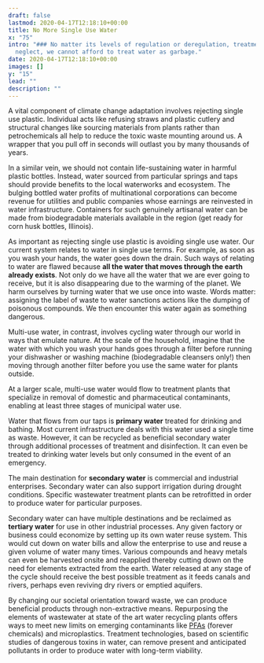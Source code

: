 ```yaml
---
draft: false
lastmod: 2020-04-17T12:18:10+00:00
title: No More Single Use Water
x: "75"
intro: "### No matter its levels of regulation or deregulation, treatment or
  neglect, we cannot afford to treat water as garbage."
date: 2020-04-17T12:18:10+00:00
images: []
y: "15"
lead: ""
description: ""
---
```

A vital component of climate change adaptation involves rejecting single use plastic. Individual acts like refusing straws and plastic cutlery and structural changes like sourcing materials from plants rather than petrochemicals all help to reduce the toxic waste mounting around us. A wrapper that you pull off in seconds will outlast you by many thousands of years.

In a similar vein, we should not contain life-sustaining water in harmful plastic bottles. Instead, water sourced from particular springs and taps should provide benefits to the local waterworks and ecosystem. The bulging bottled water profits of multinational corporations can become revenue for utilities and public companies whose earnings are reinvested in water infrastructure. Containers for such genuinely artisanal water can be made from biodegradable materials available in the region (get ready for corn husk bottles, Illinois).

As important as rejecting single use plastic is avoiding single use water. Our current system relates to water in single use terms. For example, as soon as you wash your hands, the water goes down the drain. Such ways of relating to water are flawed because **all the water that moves through the earth already exists**. Not only do we have all the water that we are ever going to receive, but it is also disappearing due to the warming of the planet. We harm ourselves by turning water that we use once into waste. Words matter: assigning the label of waste to water sanctions actions like the dumping of poisonous compounds. We then encounter this water again as something dangerous.

Multi-use water, in contrast, involves cycling water through our world in ways that emulate nature. At the scale of the household, imagine that the water with which you wash your hands goes through a filter before running your dishwasher or washing machine (biodegradable cleansers only!) then moving through another filter before you use the same water for plants outside.

At a larger scale, multi-use water would flow to treatment plants that specialize in removal of domestic and pharmaceutical contaminants, enabling at least three stages of municipal water use.

Water that flows from our taps is **primary water** treated for drinking and bathing. Most current infrastructure deals with this water used a single time as waste. However, it can be recycled as beneficial secondary water through additional processes of treatment and disinfection. It can even be treated to drinking water levels but only consumed in the event of an emergency.

The main destination for **secondary water** is commercial and industrial enterprises. Secondary water can also support irrigation during drought conditions. Specific wastewater treatment plants can be retrofitted in order to produce water for particular purposes.

Secondary water can have multiple destinations and be reclaimed as **tertiary water** for use in other industrial processes. Any given factory or business could economize by setting up its own water reuse system. This would cut down on water bills and allow the enterprise to use and reuse a given volume of water many times. Various compounds and heavy metals can even be harvested onsite and reapplied thereby cutting down on the need for elements extracted from the earth. Water released at any stage of the cycle should receive the best possible treatment as it feeds canals and rivers, perhaps even reviving dry rivers or emptied aquifers.

By changing our societal orientation toward waste, we can produce beneficial products through non-extractive means. Repurposing the elements of wastewater at state of the art water recycling plants offers ways to meet new limits on emerging contaminants like [PFAs](https://www.chicagotribune.com/news/environment/ct-pfas-sludge-illinois-farmland-20220731-7xqijchadfhilbvkut3ndw5uja-story.html) (forever chemicals) and microplastics. Treatment technologies, based on scientific studies of dangerous toxins in water, can remove present and anticipated pollutants in order to produce water with long-term viability.
